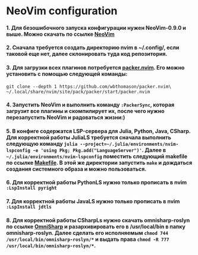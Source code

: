 # NeoVim configuration
#### 1. Для безошибочного запуска конфигурации нужен NeoVim-0.9.0 и выше. Можно скачать по ссылке [NeoVim](https://github.com/neovim/neovim/wiki/Installing-Neovim)
#### 2. Сначала требуется создать директорию nvim в ~/.config/, если таковой еще нет, далее склонировать туда код репозитория.
#### 3. Для загрузки всех плагинов потребуется [packer.nvim](https://github.com/wbthomason/packer.nvim). Его можно установить с помощью следующей команды:
`git clone --depth 1 https://github.com/wbthomason/packer.nvim\
 ~/.local/share/nvim/site/pack/packer/start/packer.nvim`
#### 4. Запустить NeoVim и выполнить команду `:PackerSync`, которая загрузит все плагины и скомпилирует их, после чего нужно перезапустить NeoVim и радоваться жизни:)
#### 5. В конфиге содержатся LSP-сервера для Julia, Python, Java, CSharp. Для корректной работы JuliaLS требуется сначала выполнить следующую команду `julia --project=~/.julia/environments/nvim-lspconfig -e 'using Pkg; Pkg.add("LanguageServer")'`. Далее в `~/.julia/environments/nvim-lspconfig` поместить следующий makefile по ссылке [Makefile](https://github.com/fredrikekre/.dotfiles/blob/master/.julia/environments/nvim-lspconfig/Makefile). В этой же директории запустить `make` и дождаться создания системного образа и можно пользоваться.
#### 6. Для корректной работы PythonLS нужно только прописать в nvim `:LspInstall pyright`
#### 7. Для корректной работы JavaLS нужно только прописать в nvim `:LspInstall jdtls`
#### 8. Для корректной работы CSharpLs нужно скачать omnisharp-roslyn по ссылке [OmniSharp](https://github.com/OmniSharp/omnisharp-roslyn/releases) и разархивировать его в /usr/local/bin в папку omnisharp-roslyn. Далее сделать его исполняемым `chmod 744 /usr/local/bin/omnisharp-roslyn/*` и выдать права `chmod -R 777 /usr/local/bin/omnisharp-roslyn/*`.
